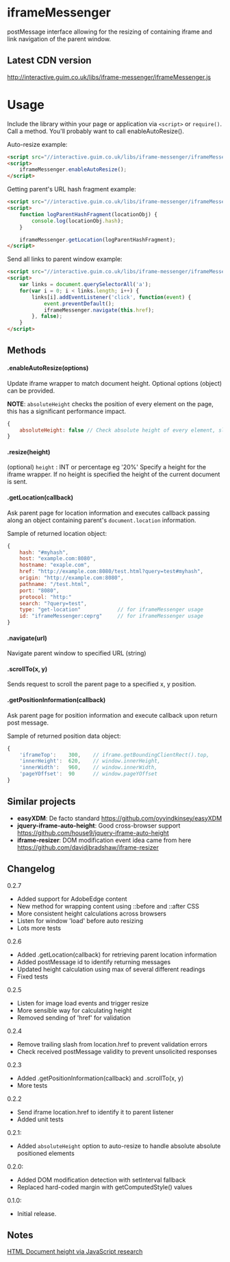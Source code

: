 iframeMessenger
===============
postMessage interface allowing for the resizing of containing iframe
and link navigation of the parent window.


## Latest CDN version

http://interactive.guim.co.uk/libs/iframe-messenger/iframeMessenger.js

Usage
=====

Include the library within your page or application via `<script>` or `require()`. Call a method. You'll probably want to call enableAutoResize().

Auto-resize example:
```html
<script src="//interactive.guim.co.uk/libs/iframe-messenger/iframeMessenger.js"></script>
<script>
    iframeMessenger.enableAutoResize();
</script>
```

Getting parent's URL hash fragment example:
```html
<script src="//interactive.guim.co.uk/libs/iframe-messenger/iframeMessenger.js"></script>
<script>
    function logParentHashFragment(locationObj) {
        console.log(locationObj.hash);
    }

    iframeMessenger.getLocation(logParentHashFragment);
</script>
```

Send all links to parent window example:
```html
<script src="//interactive.guim.co.uk/libs/iframe-messenger/iframeMessenger.js"></script>
<script>
    var links = document.querySelectorAll('a');
    for(var i = 0; i < links.length; i++) {
        links[i].addEventListener('click', function(event) {
            event.preventDefault();
            iframeMessenger.navigate(this.href);
        }, false);
    }
</script>
```

## Methods

#### .enableAutoResize(options)
Update iframe wrapper to match document height. Optional options (object) can be provided.

**NOTE**: `absoluteHeight` checks the position of every element on the page, this has a significant
performance impact.

```JavaScript
{
    absoluteHeight: false // Check absolute height of every element, slow!
}
```

#### .resize(height)
(optional) `height` : INT or percentage eg '20%'
Specify a height for the iframe wrapper. If no height is specified the height
of the current document is sent.


#### .getLocation(callback)
Ask parent page for location information and executes callback passing
along an object containing parent's `document.location` information.

Sample of returned location object:
```JavaScript
{
    hash: "#myhash",
    host: "example.com:8080",
    hostname: "exaple.com",
    href: "http://example.com:8080/test.html?query=test#myhash",
    origin: "http://example.com:8080",
    pathname: "/test.html",
    port: "8080",
    protocol: "http:"
    search: "?query=test",
    type: "get-location"            // for iframeMessenger usage
    id: "iframeMessenger:ceprg"     // for iframeMessenger usage
}
```

#### .navigate(url)
Navigate parent window to specified URL (string)

#### .scrollTo(x, y)
Sends request to scroll the parent page to a specified x, y position.

#### .getPositionInformation(callback)
Ask parent page for position information and execute callback upon return post
message.

Sample of returned position data object:
```Javascript
{
    'iframeTop':    300,    // iframe.getBoundingClientRect().top,
    'innerHeight':  620,    // window.innerHeight,
    'innerWidth':   960,    // window.innerWidth,
    'pageYOffset':  90      // window.pageYOffset
}
```

## Similar projects
 - **easyXDM**: De facto standard https://github.com/oyvindkinsey/easyXDM
 - **jquery-iframe-auto-height**: Good cross-browser support https://github.com/house9/jquery-iframe-auto-height
 - **iframe-resizer**: DOM modification event idea came from here https://github.com/davidjbradshaw/iframe-resizer



## Changelog
0.2.7
- Added support for AdobeEdge content
- New method for wrapping content using ::before and ::after CSS
- More consistent height calculations across browsers
- Listen for window 'load' before auto resizing
- Lots more tests

0.2.6
- Added .getLocation(callback) for retrieving parent location information
- Added postMessage id to identify returning messages
- Updated height calculation using max of several different readings
- Fixed tests

0.2.5
- Listen for image load events and trigger resize
- More sensible way for calculating height
- Removed sending of 'href' for validation

0.2.4
- Remove trailing slash from location.href to prevent validation errors
- Check received postMessage validity to prevent unsolicited responses

0.2.3
- Added .getPositionInformation(callback) and .scrollTo(x, y)
- More tests

0.2.2
- Send iframe location.href to identify it to parent listener
- Added unit tests

0.2.1:
- Added `absoluteHeight` option to auto-resize to handle absolute absolute positioned elements

0.2.0:
- Added DOM modification detection with setInterval fallback
- Replaced hard-coded margin with getComputedStyle() values

0.1.0:
- Initial release.


## Notes
[HTML Document height via JavaScript research](https://docs.google.com/spreadsheets/d/1dv4bO6F9A0KGF6FdLsIJrKnidnrVsM8i3uI-OfCYjWQ/edit?usp=sharing)